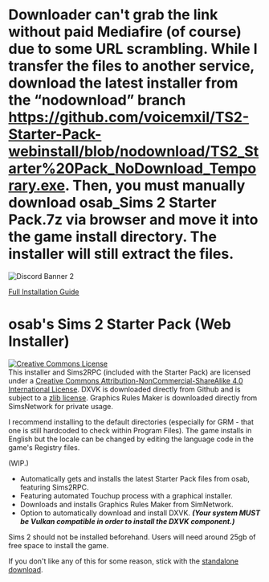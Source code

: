 # Downloader can't grab the link without paid Mediafire (of course) due to some URL scrambling. While I transfer the files to another service, download the latest installer from the “nodownload” branch https://github.com/voicemxil/TS2-Starter-Pack-webinstall/blob/nodownload/TS2_Starter%20Pack_NoDownload_Temporary.exe. Then, you must manually download osab_Sims 2 Starter Pack.7z via browser and move it into the game install directory. The installer will still extract the files.


![Discord Banner 2](https://discordapp.com/api/guilds/912700195249197086/widget.png?style=banner2)

<a rel="guide" href="https://docs.google.com/document/d/1UT0HX3cO4xLft2KozGypU_N7ZcGQVr-54QD9asFsx5U/edit#">Full Installation Guide</a>

# osab's Sims 2 Starter Pack (Web Installer)
<a rel="license" href="http://creativecommons.org/licenses/by-nc-sa/4.0/"><img alt="Creative Commons License" style="border-width:0" src="https://i.creativecommons.org/l/by-nc-sa/4.0/88x31.png" /></a><br />This installer and Sims2RPC (included with the Starter Pack) are licensed under a <a rel="license" href="http://creativecommons.org/licenses/by-nc-sa/4.0/">Creative Commons Attribution-NonCommercial-ShareAlike 4.0 International License</a>. DXVK is downloaded directly from Github and is subject to a <a rel="license" href="https://github.com/doitsujin/dxvk/blob/master/LICENSE">zlib license</a>. Graphics Rules Maker is downloaded directly from SimsNetwork for private usage.

I recommend installing to the default directories (especially for GRM - that one is still hardcoded to check within Program Files). The game installs in English but the locale can be changed by editing the language code in the game's Registry files.

(WIP.) 
- Automatically gets and installs the latest Starter Pack files from osab, featuring Sims2RPC. 
- Featuring automated Touchup process with a graphical installer.
- Downloads and installs Graphics Rules Maker from SimNetwork.
- Option to automatically download and install DXVK. ***(Your system MUST be Vulkan compatible in order to install the DXVK component.)***

Sims 2 should not be installed beforehand. Users will need around 25gb of free space to install the game.

If you don't like any of this for some reason, stick with the <a href="https://www.mediafire.com/file/ejbhtnu8itob4t0/TS2Store_Ultimate_Collection.7z/file">standalone download</a>.
